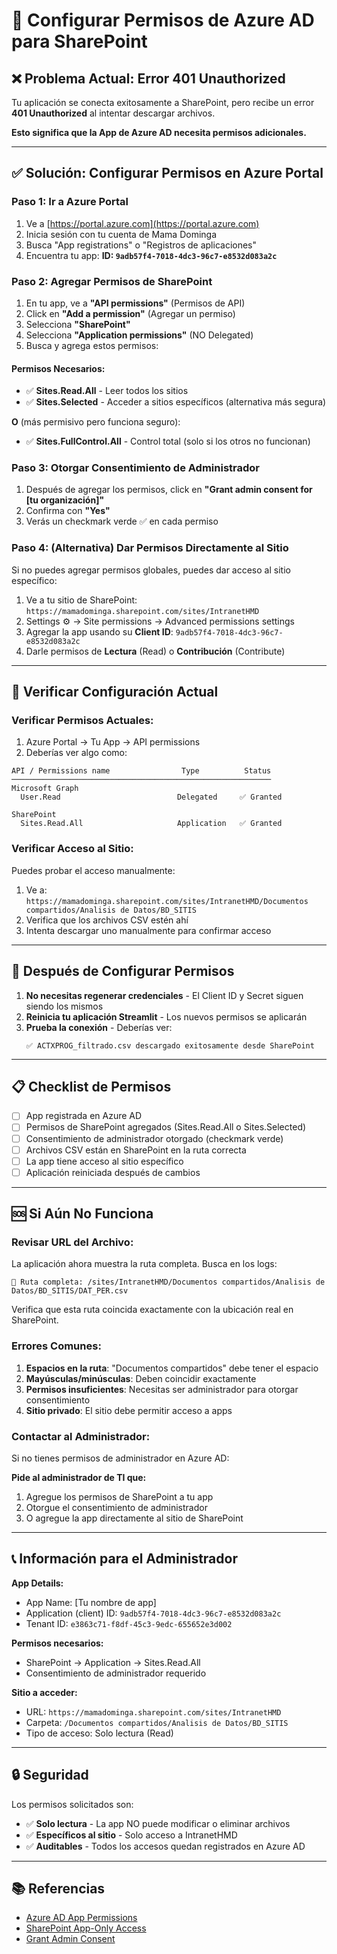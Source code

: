 # 🔐 Configurar Permisos de Azure AD para SharePoint

## ❌ Problema Actual: Error 401 Unauthorized

Tu aplicación se conecta exitosamente a SharePoint, pero recibe un error **401 Unauthorized** al intentar descargar archivos.

**Esto significa que la App de Azure AD necesita permisos adicionales.**

---

## ✅ Solución: Configurar Permisos en Azure Portal

### Paso 1: Ir a Azure Portal

1. Ve a [https://portal.azure.com](https://portal.azure.com)
2. Inicia sesión con tu cuenta de Mama Dominga
3. Busca "App registrations" o "Registros de aplicaciones"
4. Encuentra tu app: **ID: `9adb57f4-7018-4dc3-96c7-e8532d083a2c`**

### Paso 2: Agregar Permisos de SharePoint

1. En tu app, ve a **"API permissions"** (Permisos de API)
2. Click en **"Add a permission"** (Agregar un permiso)
3. Selecciona **"SharePoint"**
4. Selecciona **"Application permissions"** (NO Delegated)
5. Busca y agrega estos permisos:

#### Permisos Necesarios:
- ✅ **Sites.Read.All** - Leer todos los sitios
- ✅ **Sites.Selected** - Acceder a sitios específicos (alternativa más segura)

**O** (más permisivo pero funciona seguro):
- ✅ **Sites.FullControl.All** - Control total (solo si los otros no funcionan)

### Paso 3: Otorgar Consentimiento de Administrador

1. Después de agregar los permisos, click en **"Grant admin consent for [tu organización]"**
2. Confirma con **"Yes"**
3. Verás un checkmark verde ✅ en cada permiso

### Paso 4: (Alternativa) Dar Permisos Directamente al Sitio

Si no puedes agregar permisos globales, puedes dar acceso al sitio específico:

1. Ve a tu sitio de SharePoint: `https://mamadominga.sharepoint.com/sites/IntranetHMD`
2. Settings ⚙️ → Site permissions → Advanced permissions settings
3. Agregar la app usando su **Client ID**: `9adb57f4-7018-4dc3-96c7-e8532d083a2c`
4. Darle permisos de **Lectura** (Read) o **Contribución** (Contribute)

---

## 🔧 Verificar Configuración Actual

### Verificar Permisos Actuales:

1. Azure Portal → Tu App → API permissions
2. Deberías ver algo como:

```
API / Permissions name                Type          Status
──────────────────────────────────────────────────────────
Microsoft Graph
  User.Read                          Delegated     ✅ Granted
  
SharePoint
  Sites.Read.All                     Application   ✅ Granted
```

### Verificar Acceso al Sitio:

Puedes probar el acceso manualmente:

1. Ve a: `https://mamadominga.sharepoint.com/sites/IntranetHMD/Documentos compartidos/Analisis de Datos/BD_SITIS`
2. Verifica que los archivos CSV estén ahí
3. Intenta descargar uno manualmente para confirmar acceso

---

## 🔄 Después de Configurar Permisos

1. **No necesitas regenerar credenciales** - El Client ID y Secret siguen siendo los mismos
2. **Reinicia tu aplicación Streamlit** - Los nuevos permisos se aplicarán
3. **Prueba la conexión** - Deberías ver:
   ```
   ✅ ACTXPROG_filtrado.csv descargado exitosamente desde SharePoint
   ```

---

## 📋 Checklist de Permisos

- [ ] App registrada en Azure AD
- [ ] Permisos de SharePoint agregados (Sites.Read.All o Sites.Selected)
- [ ] Consentimiento de administrador otorgado (checkmark verde)
- [ ] Archivos CSV están en SharePoint en la ruta correcta
- [ ] La app tiene acceso al sitio específico
- [ ] Aplicación reiniciada después de cambios

---

## 🆘 Si Aún No Funciona

### Revisar URL del Archivo:

La aplicación ahora muestra la ruta completa. Busca en los logs:
```
📍 Ruta completa: /sites/IntranetHMD/Documentos compartidos/Analisis de Datos/BD_SITIS/DAT_PER.csv
```

Verifica que esta ruta coincida exactamente con la ubicación real en SharePoint.

### Errores Comunes:

1. **Espacios en la ruta**: "Documentos compartidos" debe tener el espacio
2. **Mayúsculas/minúsculas**: Deben coincidir exactamente
3. **Permisos insuficientes**: Necesitas ser administrador para otorgar consentimiento
4. **Sitio privado**: El sitio debe permitir acceso a apps

### Contactar al Administrador:

Si no tienes permisos de administrador en Azure AD:

**Pide al administrador de TI que:**
1. Agregue los permisos de SharePoint a tu app
2. Otorgue el consentimiento de administrador
3. O agregue la app directamente al sitio de SharePoint

---

## 📞 Información para el Administrador

**App Details:**
- App Name: [Tu nombre de app]
- Application (client) ID: `9adb57f4-7018-4dc3-96c7-e8532d083a2c`
- Tenant ID: `e3863c71-f8df-45c3-9edc-655652e3d002`

**Permisos necesarios:**
- SharePoint → Application → Sites.Read.All
- Consentimiento de administrador requerido

**Sitio a acceder:**
- URL: `https://mamadominga.sharepoint.com/sites/IntranetHMD`
- Carpeta: `/Documentos compartidos/Analisis de Datos/BD_SITIS`
- Tipo de acceso: Solo lectura (Read)

---

## 🔒 Seguridad

Los permisos solicitados son:
- ✅ **Solo lectura** - La app NO puede modificar o eliminar archivos
- ✅ **Específicos al sitio** - Solo acceso a IntranetHMD
- ✅ **Auditables** - Todos los accesos quedan registrados en Azure AD

---

## 📚 Referencias

- [Azure AD App Permissions](https://learn.microsoft.com/en-us/azure/active-directory/develop/v2-permissions-and-consent)
- [SharePoint App-Only Access](https://learn.microsoft.com/en-us/sharepoint/dev/solution-guidance/security-apponly-azuread)
- [Grant Admin Consent](https://learn.microsoft.com/en-us/azure/active-directory/manage-apps/grant-admin-consent)


